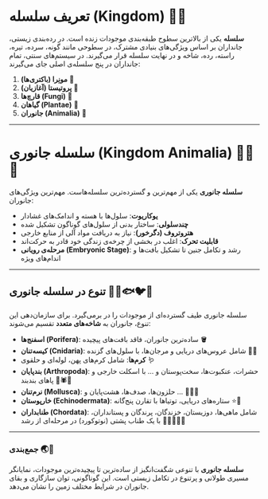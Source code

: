 # **تعریف سلسله (Kingdom)** 🌱🔬

**سلسله** یکی از بالاترین سطوح طبقه‌بندی موجودات زنده است. در رده‌بندی زیستی، جانداران بر اساس ویژگی‌های بنیادی مشترک، در سطوحی مانند گونه، سرده، تیره، راسته، رده، شاخه و در نهایت سلسله قرار می‌گیرند. در سیستم‌های سنتی، تمام جانداران در پنج سلسله‌ی اصلی جای می‌گیرند:  
1. **مونِرا (باکتری‌ها)** 🦠  
2. **پروتیستا (آغازیان)** 🧫  
3. **قارچ‌ها (Fungi)** 🍄  
4. **گیاهان (Plantae)** 🌿  
5. **جانوران (Animalia)** 🦁

---

# **سلسله جانوری (Kingdom Animalia)** 🦋🦎🦑

**سلسله جانوری** یکی از مهم‌ترین و گسترده‌ترین سلسله‌هاست. مهم‌ترین ویژگی‌های جانوران:

- **یوکاریوت**: سلول‌ها با هسته و اندامک‌های غشادار  
- **چندسلولی**: ساختار بدنی از سلول‌های گوناگون تشکیل شده  
- **هتروتروف (دگرخور)**: نیاز به دریافت مواد آلی از منابع خارجی  
- **قابلیت تحرک**: اغلب در بخشی از چرخه‌ی زندگی خود قادر به حرکت‌اند  
- **مرحله‌ی رویانی (Embryonic Stage)**: رشد و تکامل جنین تا تشکیل بافت‌ها و اندام‌های ویژه

---

## **تنوع در سلسله جانوری** 🦀🐙🐟🐦🐸

سلسله جانوری طیف گسترده‌ای از موجودات را در برمی‌گیرد. برای سازمان‌دهی این تنوع، جانوران به **شاخه‌های متعدد** تقسیم می‌شوند:

- **اسفنج‌ها (Porifera)**: ساده‌ترین جانوران، فاقد بافت‌های پیچیده 🪣  
- **کیسه‌تنان (Cnidaria)**: شامل عروس‌های دریایی و مرجان‌ها، با سلول‌های گزنده 🌊🐚  
- **کرم‌ها**: شامل کرم‌های پهن، لوله‌ای و حلقوی 🪱  
- **بندپایان (Arthropoda)**: حشرات، عنکبوت‌ها، سخت‌پوستان و ... با اسکلت خارجی و پاهای بندبند 🦗🕷🦞  
- **نرم‌تنان (Mollusca)**: حلزون‌ها، صدف‌ها، هشت‌پایان و ... 🐚🐌🐙  
- **خارپوستان (Echinodermata)**: ستاره‌های دریایی، توتیاها با تقارن پنج‌گانه ⭐🌊  
- **طنابداران (Chordata)**: شامل ماهی‌ها، دوزیستان، خزندگان، پرندگان و پستانداران، با یک طناب پشتی (نوتوکورد) در مرحله‌ای از رشد 🐠🐸🦎🦅🐵

---

### **جمع‌بندی** 🌏🧬

**سلسله جانوری** با تنوعی شگفت‌انگیز از ساده‌ترین تا پیچیده‌ترین موجودات، نمایانگر مسیری طولانی و پرتنوع در تکامل زیستی است. این گوناگونی، توان سازگاری و بقای جانوران در شرایط مختلف زمین را نشان می‌دهد.  